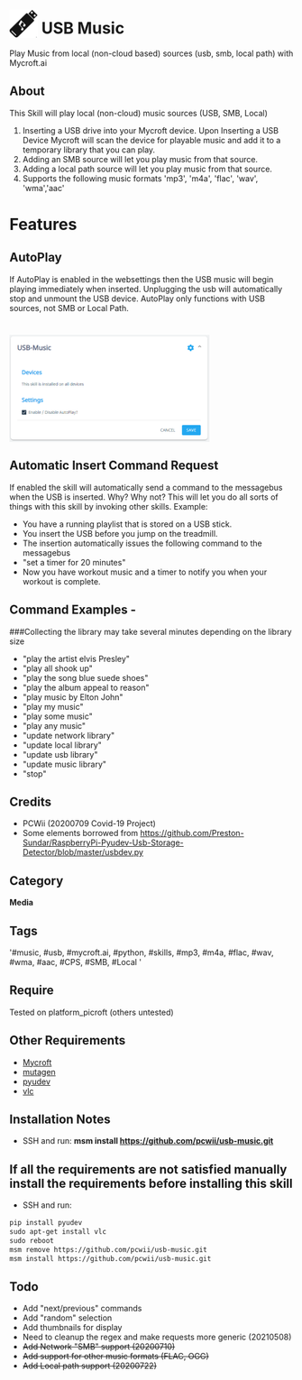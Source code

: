 # <img src='/images/usbmusic.png' card_color='#40DBB0' width='50' height='50' style='vertical-align:bottom'/> USB Music
Play Music from local (non-cloud based) sources (usb, smb, local path) with Mycroft.ai

## About 
This Skill will play local (non-cloud) music sources (USB, SMB, Local)
1. Inserting a USB drive into your Mycroft device. Upon Inserting a USB Device Mycroft
will scan the device for playable music and add it to a temporary library that you can play.
2. Adding an SMB source will let you play music from that source.
3. Adding a local path source will let you play music from that source.
4. Supports the following music formats 'mp3', 'm4a', 'flac', 'wav', 'wma','aac' 
# Features
## AutoPlay
If AutoPlay is enabled in the websettings then the USB music will begin playing immediately when inserted.
Unplugging the usb will automatically stop and unmount the USB device.
AutoPlay only functions with USB sources, not SMB or Local Path.
# <img src='/images/settings.png' card_color='#40DBB0' width='355' height='190' style='vertical-align:bottom'/>
## Automatic Insert Command Request
If enabled the skill will automatically send a command to the messagebus
when the USB is inserted.
Why? 
Why not?
This will let you do all sorts of things with this skill by invoking other skills.
Example:
- You have a running playlist that is stored on a USB stick.
- You insert the USB before you jump on the treadmill.
- The insertion automatically issues the following command to the messagebus
- "set a timer for 20 minutes"
- Now you have workout music and a timer to notify you when your workout is complete. 

## Command Examples - 
###Collecting the library may take several minutes depending on the library size
* "play the artist elvis Presley"
* "play all shook up"
* "play the song blue suede shoes"
* "play the album appeal to reason"
* "play music by Elton John"
* "play my music"
* "play some music"
* "play any music"
* "update network library"
* "update local library"
* "update usb library"
* "update music library"
* "stop"

## Credits 
* PCWii (20200709 Covid-19 Project)
* Some elements borrowed from https://github.com/Preston-Sundar/RaspberryPi-Pyudev-Usb-Storage-Detector/blob/master/usbdev.py
## Category
**Media**
## Tags
'#music, #usb, #mycroft.ai, #python, #skills, #mp3, #m4a, #flac, #wav, #wma, #aac, #CPS, #SMB, #Local '
## Require 
Tested on platform_picroft (others untested) 
## Other Requirements
- [Mycroft](https://docs.mycroft.ai/installing.and.running/installation)
- [mutagen](https://mutagen.readthedocs.io/en/latest/)
- [pyudev](https://pyudev.readthedocs.io/en/latest/)
- [vlc](https://www.videolan.org/index.html)
## Installation Notes
- SSH and run: <b>msm install https://github.com/pcwii/usb-music.git</b>
## If all the requirements are not satisfied manually install the requirements before installing this skill
- SSH and run:
```
pip install pyudev
sudo apt-get install vlc
sudo reboot
msm remove https://github.com/pcwii/usb-music.git
msm install https://github.com/pcwii/usb-music.git
```
## Todo
- Add "next/previous" commands
- Add "random" selection
- Add thumbnails for display
- Need to cleanup the regex and make requests more generic (20210508)
- ~~Add Network "SMB" support (20200710)~~
- ~~Add support for other music formats (FLAC, OGG)~~
- ~~Add Local path support (20200722)~~